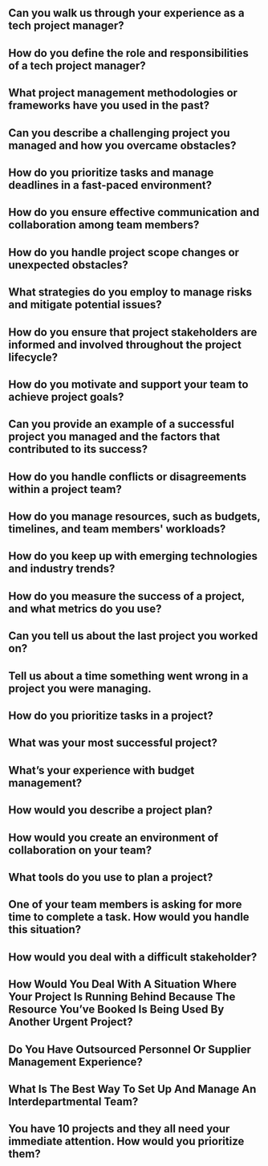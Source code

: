 ## Can you walk us through your experience as a tech project manager?
## How do you define the role and responsibilities of a tech project manager?
## What project management methodologies or frameworks have you used in the past?
## Can you describe a challenging project you managed and how you overcame obstacles?
## How do you prioritize tasks and manage deadlines in a fast-paced environment?
## How do you ensure effective communication and collaboration among team members?
## How do you handle project scope changes or unexpected obstacles?
## What strategies do you employ to manage risks and mitigate potential issues?
## How do you ensure that project stakeholders are informed and involved throughout the project lifecycle?
## How do you motivate and support your team to achieve project goals?
## Can you provide an example of a successful project you managed and the factors that contributed to its success?
## How do you handle conflicts or disagreements within a project team?
## How do you manage resources, such as budgets, timelines, and team members' workloads?
## How do you keep up with emerging technologies and industry trends?
## How do you measure the success of a project, and what metrics do you use?
## Can you tell us about the last project you worked on?
## Tell us about a time something went wrong in a project you were managing.
## How do you prioritize tasks in a project?
## What was your most successful project?
## What’s your experience with budget management?
## How would you describe a project plan?
## How would you create an environment of collaboration on your team?
## What tools do you use to plan a project?
## One of your team members is asking for more time to complete a task. How would you handle this situation?
## How would you deal with a difficult stakeholder?
## How Would You Deal With A Situation Where Your Project Is Running Behind Because The Resource You’ve Booked Is Being Used By Another Urgent Project?
## Do You Have Outsourced Personnel Or Supplier Management Experience?
## What Is The Best Way To Set Up And Manage An Interdepartmental Team?
## You have 10 projects and they all need your immediate attention. How would you prioritize them?
